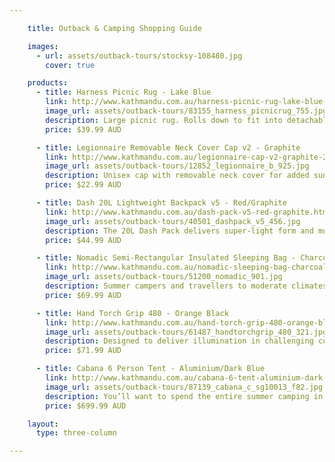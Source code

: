 ```yaml
---

    title: Outback & Camping Shopping Guide

    images:
      - url: assets/outback-tours/stocksy-108480.jpg
        cover: true

    products:
      - title: Harness Picnic Rug - Lake Blue
        link: http://www.kathmandu.com.au/harness-picnic-rug-lake-blue-1.html
        image_url: assets/outback-tours/83155_harness_picnicrug_755.jpg
        description: Large picnic rug. Rolls down to fit into detachable harness with carry handle for easy transportation.
        price: $39.99 AUD

      - title: Legionnaire Removable Neck Cover Cap v2 - Graphite
        link: http://www.kathmandu.com.au/legionnaire-cap-v2-graphite-2.html
        image_url: assets/outback-tours/12852_legionnaire_b_925.jpg
        description: Unisex cap with removable neck cover for added sun protection.
        price: $22.99 AUD

      - title: Dash 20L Lightweight Backpack v5 - Red/Graphite
        link: http://www.kathmandu.com.au/dash-pack-v5-red-graphite.html
        image_url: assets/outback-tours/40501_dashpack_v5_456.jpg
        description: The 20L Dash Pack delivers super-light form and multiple day pack functions for your favourite activities. The streamlined, durable design is lightweight and top-loading for quick and easy access, so you can push the speed barrier without being weighed down. A removable back rest doubles as a seat.
        price: $44.99 AUD

      - title: Nomadic Semi-Rectangular Insulated Sleeping Bag - Charcoal
        link: http://www.kathmandu.com.au/nomadic-sleeping-bag-charcoal-2.html
        image_url: assets/outback-tours/51200_nomadic_901.jpg
        description: Summer campers and travellers to moderate climates who want a roomy fit and need to bag to be more compact.
        price: $69.99 AUD

      - title: Hand Torch Grip 480 - Orange Black
        link: http://www.kathmandu.com.au/hand-torch-grip-480-orange-black-1.html
        image_url: assets/outback-tours/61487_handtorchgrip_480_321.jpg
        description: Designed to deliver illumination in challenging conditions.
        price: $71.99 AUD

      - title: Cabana 6 Person Tent - Aluminium/Dark Blue
        link: http://www.kathmandu.com.au/cabana-6-tent-aluminium-dark-blue-1.html
        image_url: assets/outback-tours/87139_cabana_c_sg10013_f82.jpg
        description: You’ll want to spend the entire summer camping in the Cabana 6, our premium family camping tent. This waterproof, 6-person tent is a luxury hideaway on those long camping getaways. Its two rooms have spacious 360° standing room height and near vertical walls, offering an unsurpassed useable foot-print compared to other dome tents. A storable room divider adds even more spaciousness and privacy, taking the space from big to HUGE, and there’s plenty of integrated space for storage.
        price: $699.99 AUD

    layout:
      type: three-column

---
```


